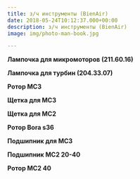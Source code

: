 ```yaml
---
title: з/ч инструменты (BienAir)
date: 2018-05-24T10:12:37.000+00:00
description: з/ч инструменты (BienAir)
image: img/photo-man-book.jpg

---
```

**Лампочка для микромоторов (211.60.16)**

**Лампочка для турбин (204.33.07)**

**Ротор МС3**

**Щетка для МС3**

**Щетка для МС2**

**Ротор Bora s36**

**Подшипник для МС3**

**Подшипник МС2 20-40**

**Ротор MC2 40**